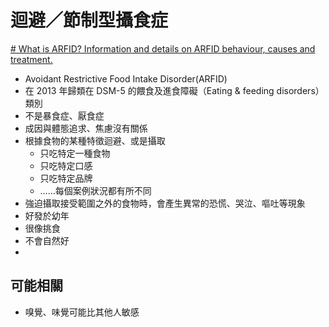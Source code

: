 # 迴避／節制型攝食症 
[# What is ARFID? Information and details on ARFID behaviour, causes and treatment.](https://www.youtube.com/watch?v=JK9r14D4d-k)

- Avoidant Restrictive Food Intake Disorder(ARFID)
- 在 2013 年歸類在 DSM-5 的餵食及進食障礙（Eating & feeding disorders）類別
- 不是暴食症、厭食症
- 成因與體態追求、焦慮沒有關係
- 根據食物的某種特徵迴避、或是攝取
	- 只吃特定一種食物
	- 只吃特定口感
	- 只吃特定品牌
	- ……每個案例狀況都有所不同
- 強迫攝取接受範圍之外的食物時，會產生異常的恐慌、哭泣、嘔吐等現象
- 好發於幼年
- 很像挑食
- 不會自然好
- 

## 可能相關
- 嗅覺、味覺可能比其他人敏感 
